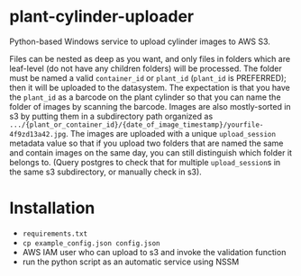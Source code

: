 # plant-cylinder-uploader
Python-based Windows service to upload cylinder images to AWS S3.

Files can be nested as deep as you want, and only files in folders which are leaf-level (do not have any children folders) will be processed. The folder must be named a valid `container_id` or `plant_id` (`plant_id` is PREFERRED); then it will be uploaded to the datasystem. The expectation is that you have the `plant_id` as a barcode on the plant cylinder so that you can name the folder of images by scanning the barcode. Images are also mostly-sorted in s3 by putting them in a subdirectory path organized as `.../{plant_or_container_id}/{date_of_image_timestamp}/yourfile-4f9zd13a42.jpg`. The images are uploaded with a unique `upload_session` metadata value so that if you upload two folders that are named the same and contain images on the same day, you can still distinguish which folder it belongs to. (Query postgres to check that for multiple `upload_session`s in the same s3 subdirectory, or manually check in s3).

# Installation
* `requirements.txt`
* `cp example_config.json config.json`
* AWS IAM user who can upload to s3 and invoke the validation function
* run the python script as an automatic service using NSSM